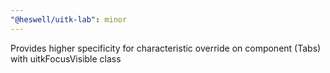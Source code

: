 ```yaml
---
"@heswell/uitk-lab": minor
---
```


Provides higher specificity for characteristic override on component (Tabs) with uitkFocusVisible class
